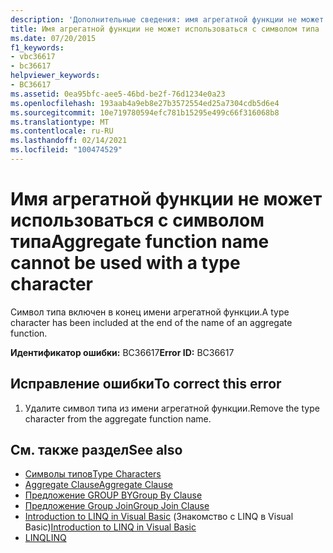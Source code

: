 ```yaml
---
description: 'Дополнительные сведения: имя агрегатной функции не может использоваться с символом типа'
title: Имя агрегатной функции не может использоваться с символом типа
ms.date: 07/20/2015
f1_keywords:
- vbc36617
- bc36617
helpviewer_keywords:
- BC36617
ms.assetid: 0ea95bfc-aee5-46bd-be2f-76d1234e0a23
ms.openlocfilehash: 193aab4a9eb8e27b3572554ed25a7304cdb5d6e4
ms.sourcegitcommit: 10e719780594efc781b15295e499c66f316068b8
ms.translationtype: MT
ms.contentlocale: ru-RU
ms.lasthandoff: 02/14/2021
ms.locfileid: "100474529"
---
```

# <a name="aggregate-function-name-cannot-be-used-with-a-type-character"></a><span data-ttu-id="65c70-103">Имя агрегатной функции не может использоваться с символом типа</span><span class="sxs-lookup"><span data-stu-id="65c70-103">Aggregate function name cannot be used with a type character</span></span>

<span data-ttu-id="65c70-104">Символ типа включен в конец имени агрегатной функции.</span><span class="sxs-lookup"><span data-stu-id="65c70-104">A type character has been included at the end of the name of an aggregate function.</span></span>  
  
 <span data-ttu-id="65c70-105">**Идентификатор ошибки:** BC36617</span><span class="sxs-lookup"><span data-stu-id="65c70-105">**Error ID:** BC36617</span></span>  
  
## <a name="to-correct-this-error"></a><span data-ttu-id="65c70-106">Исправление ошибки</span><span class="sxs-lookup"><span data-stu-id="65c70-106">To correct this error</span></span>  
  
1. <span data-ttu-id="65c70-107">Удалите символ типа из имени агрегатной функции.</span><span class="sxs-lookup"><span data-stu-id="65c70-107">Remove the type character from the aggregate function name.</span></span>  
  
## <a name="see-also"></a><span data-ttu-id="65c70-108">См. также раздел</span><span class="sxs-lookup"><span data-stu-id="65c70-108">See also</span></span>

- [<span data-ttu-id="65c70-109">Символы типов</span><span class="sxs-lookup"><span data-stu-id="65c70-109">Type Characters</span></span>](../programming-guide/language-features/data-types/type-characters.md)
- [<span data-ttu-id="65c70-110">Aggregate Clause</span><span class="sxs-lookup"><span data-stu-id="65c70-110">Aggregate Clause</span></span>](../language-reference/queries/aggregate-clause.md)
- [<span data-ttu-id="65c70-111">Предложение GROUP BY</span><span class="sxs-lookup"><span data-stu-id="65c70-111">Group By Clause</span></span>](../language-reference/queries/group-by-clause.md)
- [<span data-ttu-id="65c70-112">Предложение Group Join</span><span class="sxs-lookup"><span data-stu-id="65c70-112">Group Join Clause</span></span>](../language-reference/queries/group-join-clause.md)
- <span data-ttu-id="65c70-113">[Introduction to LINQ in Visual Basic](../programming-guide/language-features/linq/introduction-to-linq.md) (Знакомство с LINQ в Visual Basic)</span><span class="sxs-lookup"><span data-stu-id="65c70-113">[Introduction to LINQ in Visual Basic](../programming-guide/language-features/linq/introduction-to-linq.md)</span></span>
- [<span data-ttu-id="65c70-114">LINQ</span><span class="sxs-lookup"><span data-stu-id="65c70-114">LINQ</span></span>](../programming-guide/language-features/linq/index.md)
